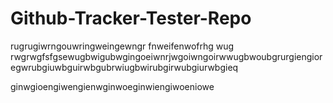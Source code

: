 # Github-Tracker-Tester-Repo
rugrugiwrngouwringweingewngr
fnweifenwofrhg wug
rwgrwgfsfgsewugbwigubwgingoeiwnrjwgoiwngoirwwugbwoubgrurgiengioregwrubgiuwbguirwbgubrwiugbwirubgirwubgiurwbgieq

ginwgioengiwengienwginwoeginwiengiwoeniowe